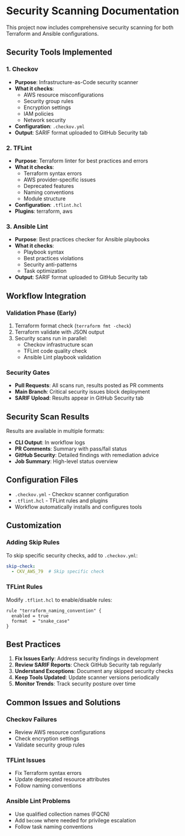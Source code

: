 # Security Scanning Documentation

This project now includes comprehensive security scanning for both Terraform and Ansible configurations.

## Security Tools Implemented

### 1. Checkov
- **Purpose**: Infrastructure-as-Code security scanner
- **What it checks**: 
  - AWS resource misconfigurations
  - Security group rules
  - Encryption settings
  - IAM policies
  - Network security
- **Configuration**: `.checkov.yml`
- **Output**: SARIF format uploaded to GitHub Security tab

### 2. TFLint
- **Purpose**: Terraform linter for best practices and errors
- **What it checks**:
  - Terraform syntax errors
  - AWS provider-specific issues
  - Deprecated features
  - Naming conventions
  - Module structure
- **Configuration**: `.tflint.hcl`
- **Plugins**: terraform, aws

### 3. Ansible Lint
- **Purpose**: Best practices checker for Ansible playbooks
- **What it checks**:
  - Playbook syntax
  - Best practices violations
  - Security anti-patterns
  - Task optimization
- **Output**: SARIF format uploaded to GitHub Security tab

## Workflow Integration

### Validation Phase (Early)
1. Terraform format check (`terraform fmt -check`)
2. Terraform validate with JSON output
3. Security scans run in parallel:
   - Checkov infrastructure scan
   - TFLint code quality check
   - Ansible Lint playbook validation

### Security Gates
- **Pull Requests**: All scans run, results posted as PR comments
- **Main Branch**: Critical security issues block deployment
- **SARIF Upload**: Results appear in GitHub Security tab

## Security Scan Results

Results are available in multiple formats:
- **CLI Output**: In workflow logs
- **PR Comments**: Summary with pass/fail status
- **GitHub Security**: Detailed findings with remediation advice
- **Job Summary**: High-level status overview

## Configuration Files

- `.checkov.yml` - Checkov scanner configuration
- `.tflint.hcl` - TFLint rules and plugins
- Workflow automatically installs and configures tools

## Customization

### Adding Skip Rules
To skip specific security checks, add to `.checkov.yml`:
```yaml
skip-check:
  - CKV_AWS_79  # Skip specific check
```

### TFLint Rules
Modify `.tflint.hcl` to enable/disable rules:
```hcl
rule "terraform_naming_convention" {
  enabled = true
  format  = "snake_case"
}
```

## Best Practices

1. **Fix Issues Early**: Address security findings in development
2. **Review SARIF Reports**: Check GitHub Security tab regularly
3. **Understand Exceptions**: Document any skipped security checks
4. **Keep Tools Updated**: Update scanner versions periodically
5. **Monitor Trends**: Track security posture over time

## Common Issues and Solutions

### Checkov Failures
- Review AWS resource configurations
- Check encryption settings
- Validate security group rules

### TFLint Issues
- Fix Terraform syntax errors
- Update deprecated resource attributes
- Follow naming conventions

### Ansible Lint Problems
- Use qualified collection names (FQCN)
- Add `become` where needed for privilege escalation
- Follow task naming conventions